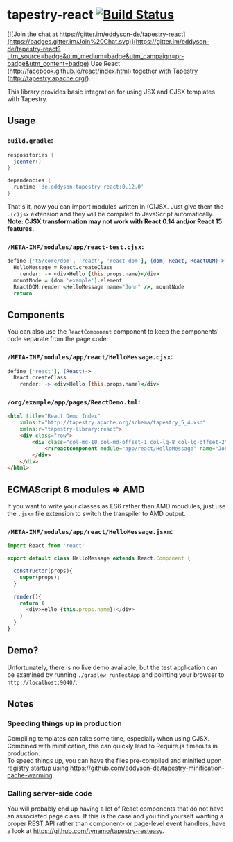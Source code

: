 # tapestry-react [![Build Status](https://travis-ci.org/eddyson-de/tapestry-react.svg?branch=master)](https://travis-ci.org/eddyson-de/tapestry-react)

[![Join the chat at https://gitter.im/eddyson-de/tapestry-react](https://badges.gitter.im/Join%20Chat.svg)](https://gitter.im/eddyson-de/tapestry-react?utm_source=badge&utm_medium=badge&utm_campaign=pr-badge&utm_content=badge)
Use React (http://facebook.github.io/react/index.html) together with Tapestry (http://tapestry.apache.org/).

This library provides basic integration for using JSX and CJSX templates with Tapestry.

## Usage


### `build.gradle`:
```groovy
respositories {
  jcenter()
}

dependencies {
  runtime 'de.eddyson:tapestry-react:0.12.0'
}

```

That's it, now you can import modules written in (C)JSX. Just give them the `.(c)jsx` extension and they will be compiled to JavaScript automatically.  
**Note: CJSX transformation may not work with React 0.14 and/or React 15 features.** 

### `/META-INF/modules/app/react-test.cjsx`:
```coffeescript
define ['t5/core/dom', 'react', 'react-dom'], (dom, React, ReactDOM)->
  HelloMessage = React.createClass
    render: -> <div>Hello {this.props.name}</div>
  mountNode = (dom 'example').element
  ReactDOM.render <HelloMessage name="John" />, mountNode
  return
```

## Components
You can also use the `ReactComponent` component to keep the components' code separate from the page code:

### `/META-INF/modules/app/react/HelloMessage.cjsx`:
```coffeescript
define ['react'], (React)->
  React.createClass
    render: -> <div>Hello {this.props.name}</div>

```

### `/org/example/app/pages/ReactDemo.tml`:
```html
<html title="React Demo Index"
	xmlns:t="http://tapestry.apache.org/schema/tapestry_5_4.xsd"
	xmlns:r="tapestry-library:react">
	<div class="row">
		<div class="col-md-10 col-md-offset-1 col-lg-8 col-lg-offset-2">
			<r:reactcomponent module="app/react/HelloMessage" name="John"/>
		</div>
	</div>
</html>
```

## ECMAScript 6 modules => AMD
If you want to write your classes as ES6 rather than AMD moudules, just use the `.jsxm` file extension to switch the transpiler to AMD output.

### `/META-INF/modules/app/react/HelloMessage.jsxm`:
```javascript
import React from 'react'

export default class HelloMessage extends React.Component {

  constructor(props){
    super(props);  
  }
  
  render(){
    return (
      <div>Hello {this.props.name}!</div>
    )
  }
}

```

## Demo?
Unfortunately, there is no live demo available, but the test application can be examined by running `./gradlew runTestApp` and pointing your browser to `http://localhost:9040/`.

## Notes
### Speeding things up in production
Compiling templates can take some time, especially when using CJSX. Combined with minification, this can quickly lead to Require.js timeouts in production.  
To speed things up, you can have the files pre-compiled and minified upon registry startup using https://github.com/eddyson-de/tapestry-minification-cache-warming.
### Calling server-side code
You will probably end up having a lot of React components that do not have an associated page class. If this is the case and you find yourself wanting a proper REST API rather than component- or page-level event handlers, have a look at https://github.com/tynamo/tapestry-resteasy.
